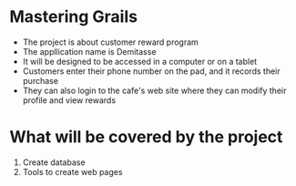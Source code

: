 # Mastering Grails

- The project is about customer reward program
- The appllication name is Demitasse
- It will be designed to be accessed in a computer or on a tablet
- Customers enter their phone number on the pad, and it records their purchase
- They can also login to the cafe's web site where they can modify their profile and view rewards

# What will be covered by the project

1. Create database
2. Tools to create web pages